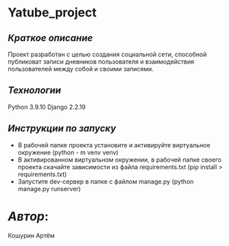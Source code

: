 # **Yatube_project**
## *Краткое описание*
Проект разработан с целью создания социальной сети, способной публиковат записи дневников пользователя и взаимодействия пользователей между собой и своими записями.
## *Технологии*
Python 3.9.10
Django 2.2.19
## *Инструкции по запуску*
- В рабочей папке проекта установите и активируйте виртуальное окружение (python - m venv venv)
- В активированном виртуальном окружении, в рабочей папке своего проекта скачайте зависимости из файла requirements.txt (pip install > requirements.txt)
- Запустите dev-сервер в папке с файлом manage.py (python manage.py runserver)

# *Автор*:
Кошурин Артём